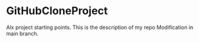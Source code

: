 # GitHubCloneProject
Alx project starting points.
This is the description of my repo
Modification in main branch.
